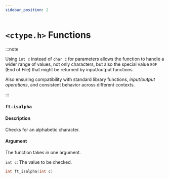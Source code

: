 ```yaml
---
sidebar_position: 2
---
```


# `<ctype.h>` Functions

:::note

Using `int c` instead of `char c` for parameters allows the function to handle a wider range of values,
not only characters, but also the special value `EOF` (End of File) that might be returned by input/output functions.

Also ensuring compatibility with standard library functions, *input/output operations*, and consistent behavior across different contexts.

:::

### `ft-isalpha`

#### Description

Checks for an alphabetic character.

#### Argument

The function takes in one argument.

`int c`: The value to be checked.

```c
int ft_isalpha(int c)
```
